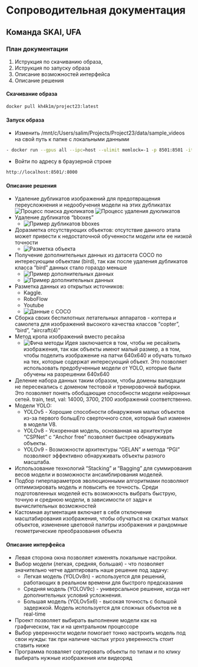 # Сопроводительная документация
## Команда SKAI, UFA

### План документации
1. Иструкция по скачиванию образа,
2. Иструкция по запуску образа
3. Описание возможностей интерфейса
4. Описание решения

#### Скачивание образа
```sh
docker pull kh4k1m/project23:latest
```
#### Запуск образа
- Изменить /mnt/c/Users/salim/Projects/Project23/data/sample_videos на свой путь к папке с локальными данными
```sh
- docker run --gpus all --ipc=host --ulimit memlock=-1 -p 8501:8501 -it --ulimit stack=67108864 -v /mnt/c/Users/salim/Projects/Project23/data/sample_videos:/workspace/local_data kh4k1m/project23
``` 
- Войти по адресу в браузерной строке
```sh
http://localhost:8501/:8000
```
#### Описание решения
- Удаление дубликатов изображений для  предотвращения переусложнения и недообучения модели на этих дубликатах
  ![Процесс поиска дуюликатов](https://github.com/kh4k1m/projeckt23/blob/main/images/dublicates0.jpg)
  ![Процесс удаления дуюликатов](https://github.com/kh4k1m/projeckt23/blob/main/images/dublicates1.jpg)
- Удаление дубликатов “bboxes”
    - ![Пример дубликатов bboxes](https://github.com/kh4k1m/projeckt23/blob/main/images/dublicates2.jpg)
- Доразметка отсутствующих объектов: отсутствие данного этапа может привести к недостаточной обученности модели или ее низкой точности
    - ![Разметка объекта](https://github.com/kh4k1m/projeckt23/blob/main/images/misted.jpg)
- Получение дополнительных данных из датасета COCO по интересующим объектам (bird), так как после удаления дубликатов класса “bird” данных стало гораздо меньше
  - ![Пример дополнительных данных](https://github.com/kh4k1m/projeckt23/blob/main/images/bird1.jpg)
  - ![Пример дополнительных данных](https://github.com/kh4k1m/projeckt23/blob/main/images/bird.jpg)
- Разметка данных из открытых источников:
    - Kaggle.
    - RoboFlow
    - Youtube
    - ![Данные с COCO](https://github.com/kh4k1m/projeckt23/blob/main/images/copter1.jpg)
- Сборка своих беспилотных летательных аппаратов - коптера и самолета для изображений высокого качества классов “copter”, “bird”, “aircraft(4)”
- Метод кропа изображений вместо ресайза
    - ![Фича методы](https://github.com/kh4k1m/projeckt23/blob/main/images/cropped.jpg)
Идея заключается в том, чтобы не ресайзить изображения, так как объекты имеют  малый размер, а в том, чтобы поделить изображение на патчи 640x640 и обучать только на тех, которые содержат интересующий объект. Это позволяет использовать предобученные модели от YOLO, которые были обучены на разрешении 640x640
- Деление набора данных таким образом, чтобы домены валидации не пересекались с доменом тестовой и тренировочной выборки. Это позволяет понять обобщающие способности модели нейронных сетей. train, test, val: 14000, 3700, 2100 изображений соответственно.
- Модели YOLO:
    - YOLOv5 -  Хорошие способности обнаружения малых объектов из-за первого большЕго  сверточного слоя, который был изменен в модели V8.
    - YOLOv8 - Ускоренная модель, основанная на архитектуре “CSPNet” с “Anchor free” позволяет быстрее обнаруживать объекты.
    - YOLOv9 - Возможности архитектуры “GELAN” и метода “PGI” позволяют эффективно обнаруживать объекты разного масштаба.
- Использование технологий “Stacking” и “Bagging” для суммирования весов модели и возможности ансамблирования моделей.
- Подбор гиперпараметров эволюционными алгоритмами позволяют оптимизировать модель и повысить ее точность.
Среди подготовленных моделей есть возможность выбрать быструю, точную и среднюю модели, в зависимости от задач и вычислительных возможностей
- Кастомная аугментация включает в себя отключение масштабирования изображения, чтобы обучаться на сжатых малых объектов, изменение цветовой палитры изображения и рандомные геометрические преобразования объекта

#### Описание интерфейса
-  Левая сторона окна позволяет изменять локальные настройки. 
-  Выбор модели (легкая, средняя, большая) - что позволяет значительно четче адаптировать наше решение под задачу:
    - Легкая модель (YOLOv8n) -  используется для решений, работающих в реальном времени для быстрого предсказания
    - Средняя модель (YOLOV9c) - универсальное решение, когда нет дополнительных условий усложнения.
    - Большая модель (YOLOv5x6) - высокая точность с большой задержкой. Модель используется для сложных объектов не в real-time 
- Проект позволяет выбирать выполнение модели как на графическом, так и на центральном процессоре
- Выбор уверенности модели помогает тонко настроить модель под свои нужды: так при наличие частых угроз уверенность стоит ставить ниже
- Программа позваляет сортировать объекты по типам и по клику выбирать нужные изображения или видеоряд

